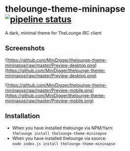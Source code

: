 # thelounge-theme-mininapse [![pipeline status](https://gitlab.com/MiniDigger/thelounge-theme-mininapse/badges/master/pipeline.svg)](https://gitlab.com/MiniDigger/thelounge-theme-mininapse/commits/master)
A dark, minimal theme for TheLounge IRC client

## Screenshots

![https://github.com/MiniDigger/thelounge-theme-mininapse/raw/master/Preview-desktop.png](https://github.com/MiniDigger/thelounge-theme-mininapse/raw/master/Preview-desktop.png)

![https://github.com/MiniDigger/thelounge-theme-mininapse/raw/master/Preview-mobile.png](https://github.com/MiniDigger/thelounge-theme-mininapse/raw/master/Preview-mobile.png)

## Installation

- When you have installed thelounge via NPM/Yarn:  
```thelounge install thelounge-theme-mininapse```  
- When you have installed thelounge via source:  
```node index.js install thelounge-theme-mininapse```
